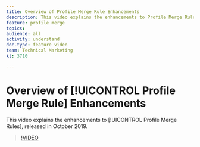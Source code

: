 ```yaml
---
title: Overview of Profile Merge Rule Enhancements
description: This video explains the enhancements to Profile Merge Rules, released in October 2019.
feature: profile merge
topics: 
audience: all
activity: understand
doc-type: feature video
team: Technical Marketing
kt: 3710

---
```


# Overview of [!UICONTROL Profile Merge Rule] Enhancements

This video explains the enhancements to [!UICONTROL Profile Merge Rules], released in October 2019.

>[!VIDEO](https://video.tv.adobe.com/v/28976/?quality=12)
